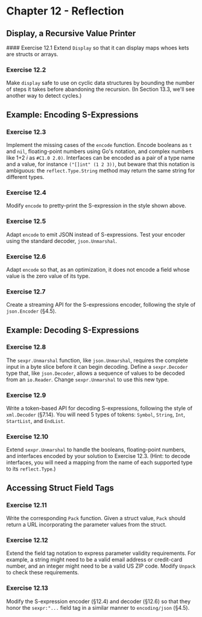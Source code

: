 # Chapter 12 - Reflection

## Display, a Recursive Value Printer

#### Exercise 12.1
Extend `Display` so that it can display maps whoes kets are structs or arrays.

### Exercise 12.2
Make `display` safe to use on cyclic data structures by bounding the number of
steps it takes before abandoning the recursion. (In Section 13.3, we'll see
another way to detect cycles.)

## Example: Encoding S-Expressions

### Exercise 12.3
Implement the missing cases of the `encode` function. Encode booleans as `t` and
`nil`, floating-point numbers using Go's notation, and complex numbers like
1+2 _i_ as `#C1.0 2.0)`. Interfaces can be encoded as a pair of a type name and
a value, for instance `("[]int" (1 2 3))`, but beware that this notation is
ambiguous: the `reflect.Type.String` method may return the same string for
different types.

### Exercise 12.4
Modify `encode` to pretty-print the S-expression in the style shown above.

### Exercise 12.5
Adapt `encode` to emit JSON instead of S-expressions. Test your encoder using
the standard decoder, `json.Unmarshal`.

### Exercise 12.6
Adapt `encode` so that, as an optimization, it does not encode a field whose
value is the zero value of its type.

### Exercise 12.7
Create a streaming API for the S-expressions encoder, following the style of
`json.Encoder` (§4.5).

## Example: Decoding S-Expressions

### Exercise 12.8
The `sexpr.Unmarshal` function, like `json.Unmarshal`, requires the complete
input in a byte slice before it can begin decoding. Define a `sexpr.Decoder`
type that, like `json.Decoder`, allows a sequence of values to be decoded from
an `io.Reader`. Change `sexpr.Unmarshal` to use this new type.

### Exercise 12.9
Write a token-based API for decoding S-expressions, following the style of
`xml.Decoder` (§7.14). You will need 5 types of tokens: `Symbol`, `String`,
`Int`, `StartList`, and `EndList`.

### Exercise 12.10
Extend `sexpr.Unmarshal` to handle the booleans, floating-point numbers, and
interfaces encoded by your solution to Exercise 12.3. (Hint: to decode
interfaces, you will need a mapping from the name of each supported type to
its `reflect.Type`.)

## Accessing Struct Field Tags

### Exercise 12.11
Write the corresponding `Pack` function. Given a struct value, `Pack` should
return a URL incorporating the parameter values from the struct.

### Exercise 12.12
Extend the field tag notation to express parameter validity requirements. For
example, a string might need to be a valid email address or credit-card number,
and an integer might need to be a valid US ZIP code. Modify `Unpack` to check
these requirements.

### Exercise 12.13
Modify the S-expression encoder (§12.4) and decoder (§12.6) so that they honor
the `sexpr:"...` field tag in a similar manner to `encoding/json` (§4.5).
